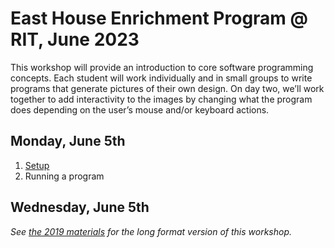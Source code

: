 # East House Enrichment Program @ RIT, June 2023
This workshop will provide an introduction to core software programming concepts. Each student will work individually and in small groups to write programs that generate pictures of their own design. On day two, we’ll work together to add interactivity to the images by changing what the program does depending on the user’s mouse and/or keyboard actions. 

## Monday, June 5th
1. [Setup](topics/Setup.md)
2. Running a program

## Wednesday, June 5th

*See [the 2019 materials](2019/README.md) for the long format version of this workshop.*